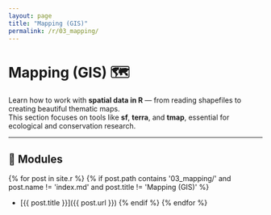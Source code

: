```yaml
---
layout: page
title: "Mapping (GIS)"
permalink: /r/03_mapping/
---
```


# Mapping (GIS) 🗺️

Learn how to work with **spatial data in R** — from reading shapefiles to creating beautiful thematic maps.  
This section focuses on tools like **sf**, **terra**, and **tmap**, essential for ecological and conservation research.

---

## 🧭 Modules

{% for post in site.r %}
  {% if post.path contains '03_mapping/' and post.name != 'index.md' and post.title != 'Mapping (GIS)' %}
  - [{{ post.title }}]({{ post.url }})
  {% endif %}
{% endfor %}
